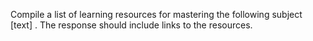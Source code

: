 Compile a list of learning resources for mastering the following subject [text] . The response should include links to the resources.
